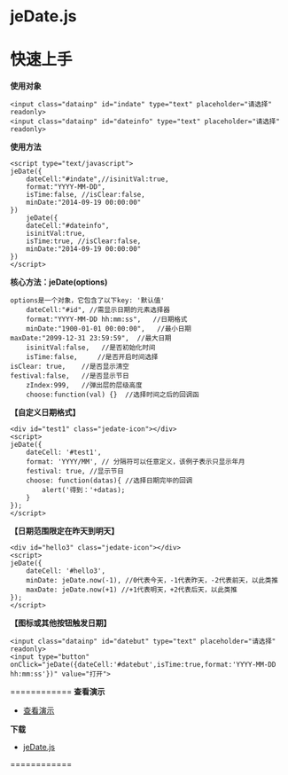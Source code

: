 jeDate.js
=======
# 快速上手

**使用对象**

    <input class="datainp" id="indate" type="text" placeholder="请选择"  readonly>
    <input class="datainp" id="dateinfo" type="text" placeholder="请选择"  readonly>
      
**使用方法**


    <script type="text/javascript">  
 	jeDate({
		dateCell:"#indate",//isinitVal:true,
		format:"YYYY-MM-DD",
		isTime:false, //isClear:false,
		minDate:"2014-09-19 00:00:00"
	})
        jeDate({
		dateCell:"#dateinfo",
		isinitVal:true,
		isTime:true, //isClear:false,
		minDate:"2014-09-19 00:00:00"
	}) 
    </script>

**核心方法：jeDate(options)**

    options是一个对象，它包含了以下key: '默认值'
        dateCell:"#id", //需显示日期的元素选择器
        format:"YYYY-MM-DD hh:mm:ss",   //日期格式
        minDate:"1900-01-01 00:00:00",   //最小日期
	maxDate:"2099-12-31 23:59:59",  //最大日期
        isinitVal:false,   //是否初始化时间
        isTime:false,     //是否开启时间选择
	isClear: true,    //是否显示清空
	festival:false,   //是否显示节日
        zIndex:999,   //弹出层的层级高度
        choose:function(val) {}  //选择时间之后的回调函


**【自定义日期格式】**

    <div id="test1" class="jedate-icon"></div>
    <script>
    jeDate({
        dateCell: '#test1',
        format: 'YYYY/MM', // 分隔符可以任意定义，该例子表示只显示年月
        festival: true, //显示节日
        choose: function(datas){ //选择日期完毕的回调
            alert('得到：'+datas);
        }
    });
    </script>


**【日期范围限定在昨天到明天】**

    <div id="hello3" class="jedate-icon"></div>
    <script>
    jeDate({
        dateCell: '#hello3',
        minDate: jeDate.now(-1), //0代表今天，-1代表昨天，-2代表前天，以此类推
        maxDate: jeDate.now(+1) //+1代表明天，+2代表后天，以此类推
    });
    </script>
    
    
**【图标或其他按钮触发日期】**

    <input class="datainp" id="datebut" type="text" placeholder="请选择"  readonly>
    <input type="button" onClick="jeDate({dateCell:'#datebut',isTime:true,format:'YYYY-MM-DD hh:mm:ss'})" value="打开">   

     
============
**查看演示**

* [查看演示](http://singod.github.io/jeDate/)   

**下载**

* [jeDate.js](https://github.com/singod/jeDate/blob/gh-pages/js/jeDate.js)

============
